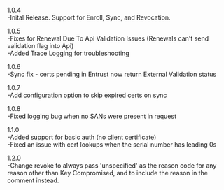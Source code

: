1.0.4  
-Inital Release.  Support for Enroll, Sync, and Revocation. 

1.0.5  
-Fixes for Renewal Due To Api Validation Issues (Renewals can't send validation flag into Api)  
-Added Trace Logging for troubleshooting

1.0.6  
-Sync fix - certs pending in Entrust now return External Validation status

1.0.7  
-Add configuration option to skip expired certs on sync

1.0.8  
-Fixed logging bug when no SANs were present in request

1.1.0  
-Added support for basic auth (no client certificate)  
-Fixed an issue with cert lookups when the serial number has leading 0s

1.2.0  
-Change revoke to always pass 'unspecified' as the reason code for any reason other than Key Compromised, and to include the reason in the comment instead.